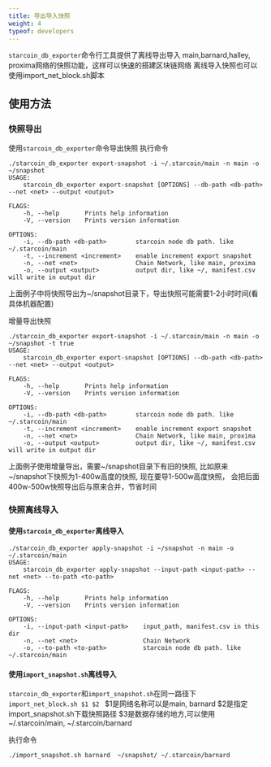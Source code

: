 ```yaml
---
title: 导出导入快照
weight: 4
typeof: developers
---
```

`starcoin_db_exporter`命令行工具提供了离线导出导入
main,barnard,halley, proxima网络的快照功能，这样可以快速的搭建区块链网络
离线导入快照也可以使用import_net_block.sh脚本

<!--more-->

## 使用方法
### 快照导出
使用`starcoin_db_exporter`命令导出快照 
执行命令
```shell
./starcoin_db_exporter export-snapshot -i ~/.starcoin/main -n main -o ~/snapshot
USAGE:
    starcoin_db_exporter export-snapshot [OPTIONS] --db-path <db-path> --net <net> --output <output>

FLAGS:
    -h, --help       Prints help information
    -V, --version    Prints version information

OPTIONS:
    -i, --db-path <db-path>        starcoin node db path. like ~/.starcoin/main
    -t, --increment <increment>    enable increment export snapshot
    -n, --net <net>                Chain Network, like main, proxima
    -o, --output <output>          output dir, like ~/, manifest.csv will write in output dir
```
上面例子中将快照导出为~/snapshot目录下，导出快照可能需要1-2小时时间(看具体机器配置)

增量导出快照
```shell
./starcoin_db_exporter export-snapshot -i ~/.starcoin/main -n main -o ~/snapshot -t true
USAGE:
    starcoin_db_exporter export-snapshot [OPTIONS] --db-path <db-path> --net <net> --output <output>

FLAGS:
    -h, --help       Prints help information
    -V, --version    Prints version information

OPTIONS:
    -i, --db-path <db-path>        starcoin node db path. like ~/.starcoin/main
    -t, --increment <increment>    enable increment export snapshot
    -n, --net <net>                Chain Network, like main, proxima
    -o, --output <output>          output dir, like ~/, manifest.csv will write in output dir
```
上面例子使用增量导出，需要~/snapshot目录下有旧的快照, 比如原来~/snapshot下快照为1-400w高度的快照, 现在要导1-500w高度快照，
会把后面400w-500w快照导出后与原来合并，节省时间

### 快照离线导入
#### 使用`starcoin_db_exporter`离线导入
```shell
./starcoin_db_exporter apply-snapshot -i ~/snapshot -n main -o ~/.starcoin/main
USAGE:
    starcoin_db_exporter apply-snapshot --input-path <input-path> --net <net> --to-path <to-path>

FLAGS:
    -h, --help       Prints help information
    -V, --version    Prints version information

OPTIONS:
    -i, --input-path <input-path>    input_path, manifest.csv in this dir
    -n, --net <net>                  Chain Network
    -o, --to-path <to-path>          starcoin node db path. like ~/.starcoin/main
```
#### 使用`import_snapshot.sh`离线导入
`starcoin_db_exporter`和`import_snapshot.sh`在同一路径下
`import_net_block.sh $1 $2 `
$1是网络名称可以是main, barnard
$2是指定import_snapshot.sh下载快照路径
$3是数据存储的地方,可以使用~/.starcoin/main, ~/.starcoin/barnard

执行命令
```shell
./import_snapshot.sh barnard  ~/snapshot/ ~/.starcoin/barnard
```

